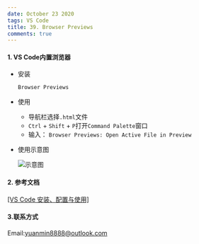 ```yaml
---
date: October 23 2020
tags: VS Code
title: 39. Browser Previews
comments: true
---
```

#### 1. VS Code内置浏览器

- 安装

  ```bash
  Browser Previews
  ```

- 使用

  - 导航栏选择`.html`文件
  - `Ctrl` + `Shift` + `P`打开`Command Palette`窗口
  - 输入： `Browser Previews: Open Active File in Preview`

- 使用示意图

  ![示意图](https://s1.ax1x.com/2020/10/05/0t0lp4.png)

#### 2. 参考文档

[[VS Code 安装、配置与使用]](https://web-oyster.github.io/2020/10/23/VSCode/Tutorial/VS%20Code%E5%AE%89%E8%A3%85%E3%80%81%E9%85%8D%E7%BD%AE%E4%B8%8E%E4%BD%BF%E7%94%A8/)

#### 3.联系方式

Email:yuanmin8888@outlook.com